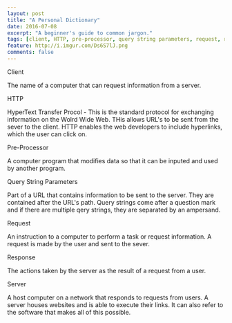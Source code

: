 ```yaml
---
layout: post
title: "A Personal Dictionary"
date: 2016-07-08
excerpt: "A beginner's guide to common jargon."
tags: [client, HTTP, pre-processor, query string parameters, request, response, server]
feature: http://i.imgur.com/Ds6S7lJ.png
comments: false
---
```


Client

The name of a computer that can request information from a server.

HTTP

HyperText Transfer Procol - This is the standard protocol for exchanging information on the Wolrd Wide Web. THis allows URL's to be sent from the sever to the client. HTTP enables the web developers to include hyperlinks, which the user can click on.

Pre-Processor

A computer program that modifies data so that it can be inputed and used by another program.

Query String Parameters

Part of a URL that contains information to be sent to the server. They are contained after the URL's path. Query strings come after a question mark and if there are multiple qery strings, they are separated by an ampersand.

Request

An instruction to a computer to perform a task or request information. A request is made by the user and sent to the sever.

Response

The actions taken by the server as the result of a request from a user.

Server

A host computer on a network that responds to requests from users. A server houses websites and is able to execute their links. It can also refer to the software that makes all of this possible.
